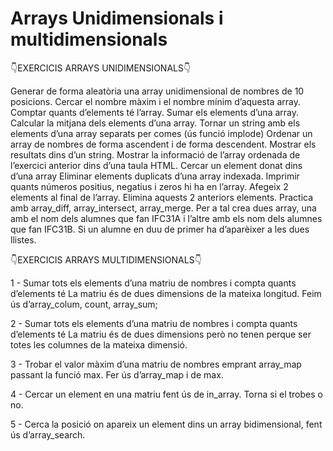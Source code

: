 # Arrays Unidimensionals i multidimensionals

👇EXERCICIS ARRAYS UNIDIMENSIONALS👇

Generar de forma aleatòria una array unidimensional de nombres de 10 posicions.
Cercar el nombre màxim i el nombre mínim d’aquesta array. 
Comptar quants d’elements té l’array.
Sumar els elements d’una array. Calcular la mitjana dels elements d’una array.
Tornar un string amb els elements d’una array separats per comes (ús funció implode)
Ordenar un array de nombres de forma ascendent i de forma descendent. Mostrar els resultats dins d’un string.
Mostrar la informació de l’array ordenada de l’exercici anterior dins d’una taula HTML.
Cercar un element donat dins d’una array 
Eliminar elements duplicats d’una array indexada.
Imprimir quants números positius, negatius i zeros hi ha en l’array.
Afegeix 2 elements al final de l’array.
Elimina aquests 2 anteriors elements.
Practica amb array_diff, array_intersect, array_merge. Per a tal crea dues array, una amb el nom dels alumnes que fan IFC31A i l’altre amb els nom dels alumnes que fan IFC31B. Si un alumne en duu de primer ha d’aparèixer a les dues llistes. 


👇EXERCICIS ARRAYS MULTIDIMENSIONALS👇

1 - Sumar tots els elements d’una matriu de nombres i compta quants d’elements té
La matriu és de dues dimensions de la mateixa longitud.
Feim ús d’array_colum, count, array_sum;

2 - Sumar tots els elements d’una matriu de nombres i compta quants d’elements té
La matriu és de dues dimensions però no tenen perque ser totes les columnes de la mateixa dimensió.

3 - Trobar el valor màxim d’una matriu de nombres emprant array_map passant la funció max. Fer ús d’array_map i de max.

4 - Cercar un element en una matriu fent ús de in_array. Torna si el trobes o no. 

5 - Cerca la posició on apareix un element dins un array bidimensional, fent ús d’array_search.
